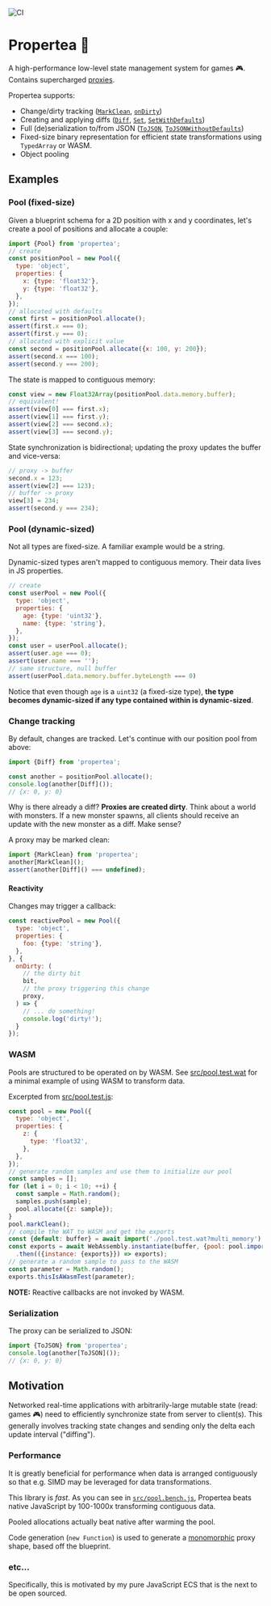 ![CI](https://github.com/cha0s/propertea/actions/workflows/ci.yml/badge.svg)

# Propertea :tea:

A high-performance low-level state management system for games :video_game:. Contains supercharged [proxies](https://developer.mozilla.org/en-US/docs/Web/JavaScript/Reference/Global_Objects/Proxy).

Propertea supports:

- Change/dirty tracking ([`MarkClean`](#), [`onDirty`](#))
- Creating and applying diffs ([`Diff`](#), [`Set`](#), [`SetWithDefaults`](#))
- Full (de)serialization to/from JSON ([`ToJSON`](#), [`ToJSONWithoutDefaults`](#))
- Fixed-size binary representation for efficient state transformations using `TypedArray` or WASM.
- Object pooling

## Examples

### Pool (fixed-size)

Given a blueprint schema for a 2D position with x and y coordinates, let's create a pool of positions and allocate a couple:

```js
import {Pool} from 'propertea';
// create
const positionPool = new Pool({
  type: 'object',
  properties: {
    x: {type: 'float32'},
    y: {type: 'float32'},
  },
});
// allocated with defaults
const first = positionPool.allocate();
assert(first.x === 0);
assert(first.y === 0);
// allocated with explicit value
const second = positionPool.allocate({x: 100, y: 200});
assert(second.x === 100);
assert(second.y === 200);
```

The state is mapped to contiguous memory:

```js
const view = new Float32Array(positionPool.data.memory.buffer);
// equivalent!
assert(view[0] === first.x);
assert(view[1] === first.y);
assert(view[2] === second.x);
assert(view[3] === second.y);
```

State synchronization is bidirectional; updating the proxy updates the buffer and vice-versa:

```js
// proxy -> buffer
second.x = 123;
assert(view[2] === 123);
// buffer -> proxy
view[3] = 234;
assert(second.y === 234);
```

### Pool (dynamic-sized)

Not all types are fixed-size. A familiar example would be a string.

Dynamic-sized types aren't mapped to contiguous memory. Their data lives in JS properties.

```js
// create
const userPool = new Pool({
  type: 'object',
  properties: {
    age: {type: 'uint32'},
    name: {type: 'string'},
  },
});
const user = userPool.allocate();
assert(user.age === 0);
assert(user.name === '');
// same structure, null buffer
assert(userPool.data.memory.buffer.byteLength === 0)
```

Notice that even though `age` is a `uint32` (a fixed-size type), **the type becomes dynamic-sized if any type contained within is dynamic-sized**.

### Change tracking

By default, changes are tracked. Let's continue with our position pool from above:

```js
import {Diff} from 'propertea';

const another = positionPool.allocate();
console.log(another[Diff]());
// {x: 0, y: 0}
```

Why is there already a diff? **Proxies are created dirty**. Think about a world with monsters. If a new monster spawns, all clients should receive an update with the new monster as a diff. Make sense?

A proxy may be marked clean:

```js
import {MarkClean} from 'propertea';
another[MarkClean]();
assert(another[Diff]() === undefined);
```

#### Reactivity

Changes may trigger a callback:

```js
const reactivePool = new Pool({
  type: 'object',
  properties: {
    foo: {type: 'string'},
  },
}, {
  onDirty: (
    // the dirty bit
    bit,
    // the proxy triggering this change
    proxy,
  ) => {
    // ... do something!
    console.log('dirty!');
  }
});
```

### WASM

Pools are structured to be operated on by WASM. See [src/pool.test.wat](./src/pool.test.wat) for a minimal example of using WASM to transform data.

Excerpted from [src/pool.test.js](./src/pool.test.js):

```js
const pool = new Pool({
  type: 'object',
  properties: {
    z: {
      type: 'float32',
    },
  },
});
// generate random samples and use them to initialize our pool
const samples = [];
for (let i = 0; i < 10; ++i) {
  const sample = Math.random();
  samples.push(sample);
  pool.allocate({z: sample});
}
pool.markClean();
// compile the WAT to WASM and get the exports
const {default: buffer} = await import('./pool.test.wat?multi_memory');
const exports = await WebAssembly.instantiate(buffer, {pool: pool.imports()})
  .then(({instance: {exports}}) => exports);
// generate a random sample to pass to the WASM
const parameter = Math.random();
exports.thisIsAWasmTest(parameter);
```

**NOTE:** Reactive callbacks are not invoked by WASM.

### Serialization

The proxy can be serialized to JSON:

```js
import {ToJSON} from 'propertea';
console.log(another[ToJSON]());
// {x: 0, y: 0}
```

## Motivation

Networked real-time applications with arbitrarily-large mutable state (read: games :video_game:) need to efficiently synchronize state from server to client(s). This generally involves tracking state changes and sending only the delta each update interval ("diffing").

### Performance

It is greatly beneficial for performance when data is arranged contiguously so that e.g. SIMD may be leveraged for data transformations.

This library is *fast*. As you can see in [`src/pool.bench.js`](./src/pool.bench.js), Propertea beats native JavaScript by 100-1000x transforming contiguous data.

Pooled allocations actually beat native after warming the pool.

Code generation (`new Function`) is used to generate a [monomorphic](https://mrale.ph/blog/2015/01/11/whats-up-with-monomorphism.html) proxy shape, based off the blueprint.

### etc...

Specifically, this is motivated by my pure JavaScript ECS that is the next to be open sourced.

